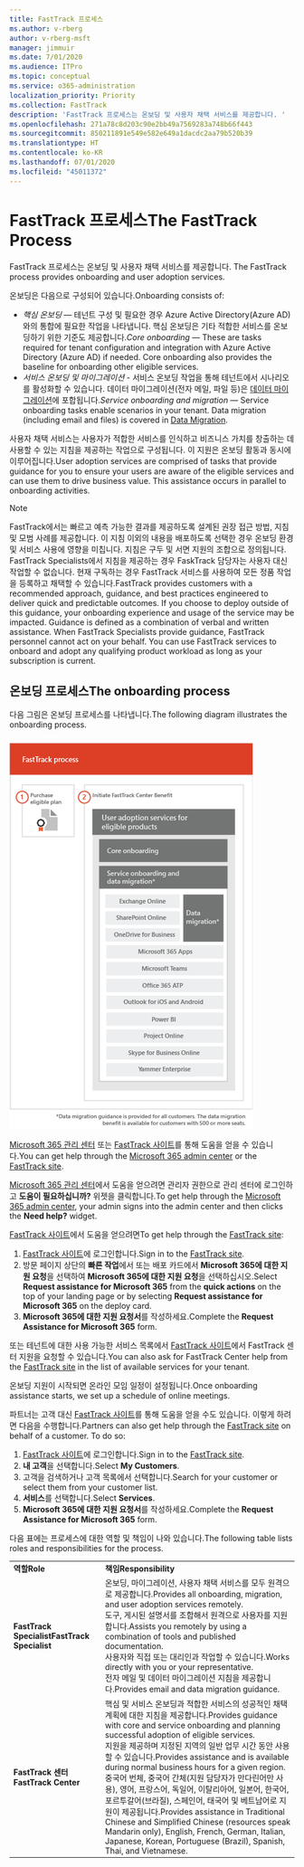 ```yaml
---
title: FastTrack 프로세스
ms.author: v-rberg
author: v-rberg-msft
manager: jimmuir
ms.date: 7/01/2020
ms.audience: ITPro
ms.topic: conceptual
ms.service: o365-administration
localization_priority: Priority
ms.collection: FastTrack
description: 'FastTrack 프로세스는 온보딩 및 사용자 채택 서비스를 제공합니다. '
ms.openlocfilehash: 271a78c8d203c90e2bb49a7569283a748b66f443
ms.sourcegitcommit: 850211891e549e582e649a1dacdc2aa79b520b39
ms.translationtype: HT
ms.contentlocale: ko-KR
ms.lasthandoff: 07/01/2020
ms.locfileid: "45011372"
---
```

# <a name="the-fasttrack-process"></a><span data-ttu-id="b9854-103">FastTrack 프로세스</span><span class="sxs-lookup"><span data-stu-id="b9854-103">The FastTrack Process</span></span>

<span data-ttu-id="b9854-104">FastTrack 프로세스는 온보딩 및 사용자 채택 서비스를 제공합니다. </span><span class="sxs-lookup"><span data-stu-id="b9854-104">The FastTrack process provides onboarding and user adoption services.</span></span> 
  
<span data-ttu-id="b9854-105">온보딩은 다음으로 구성되어 있습니다.</span><span class="sxs-lookup"><span data-stu-id="b9854-105">Onboarding consists of:</span></span>
  
- <span data-ttu-id="b9854-p101">*핵심 온보딩* — 테넌트 구성 및 필요한 경우 Azure Active Directory(Azure AD)와의 통합에 필요한 작업을 나타냅니다. 핵심 온보딩은 기타 적합한 서비스를 온보딩하기 위한 기준도 제공합니다.</span><span class="sxs-lookup"><span data-stu-id="b9854-p101">*Core onboarding* — These are tasks required for tenant configuration and integration with Azure Active Directory (Azure AD) if needed. Core onboarding also provides the baseline for onboarding other eligible services.</span></span> 
- <span data-ttu-id="b9854-p102">*서비스 온보딩 및 마이그레이션* - 서비스 온보딩 작업을 통해 테넌트에서 시나리오를 활성화할 수 있습니다. 데이터 마이그레이션(전자 메일, 파일 등)은 [데이터 마이그레이션](O365-data-migration.md)에 포합됩니다.</span><span class="sxs-lookup"><span data-stu-id="b9854-p102">*Service onboarding and migration* — Service onboarding tasks enable scenarios in your tenant. Data migration (including email and files) is covered in [Data Migration](O365-data-migration.md).</span></span> 
    
<span data-ttu-id="b9854-p103">사용자 채택 서비스는 사용자가 적합한 서비스를 인식하고 비즈니스 가치를 창출하는 데 사용할 수 있는 지침을 제공하는 작업으로 구성됩니다. 이 지원은 온보딩 활동과 동시에 이루어집니다.</span><span class="sxs-lookup"><span data-stu-id="b9854-p103">User adoption services are comprised of tasks that provide guidance for you to ensure your users are aware of the eligible services and can use them to drive business value. This assistance occurs in parallel to onboarding activities.</span></span>
  
> [!NOTE]
> <span data-ttu-id="b9854-p104">FastTrack에서는 빠르고 예측 가능한 결과를 제공하도록 설계된 권장 접근 방법, 지침 및 모범 사례를 제공합니다. 이 지침 이외의 내용을 배포하도록 선택한 경우 온보딩 환경 및 서비스 사용에 영향을 미칩니다. 지침은 구두 및 서면 지원의 조합으로 정의됩니다. FastTrack Specialists에서 지침을 제공하는 경우 FaskTrack 담당자는 사용자 대신 작업할 수 없습니다. 현재 구독하는 경우 FastTrack 서비스를 사용하여 모든 정품 작업을 등록하고 채택할 수 있습니다.</span><span class="sxs-lookup"><span data-stu-id="b9854-p104">FastTrack provides customers with a recommended approach, guidance, and best practices engineered to deliver quick and predictable outcomes. If you choose to deploy outside of this guidance, your onboarding experience and usage of the service may be impacted. Guidance is defined as a combination of verbal and written assistance. When FastTrack Specialists provide guidance, FastTrack personnel cannot act on your behalf. You can use FastTrack services to onboard and adopt any qualifying product workload as long as your subscription is current.</span></span> 
  
## <a name="the-onboarding-process"></a><span data-ttu-id="b9854-117">온보딩 프로세스</span><span class="sxs-lookup"><span data-stu-id="b9854-117">The onboarding process</span></span>

<span data-ttu-id="b9854-118">다음 그림은 온보딩 프로세스를 나타냅니다.</span><span class="sxs-lookup"><span data-stu-id="b9854-118">The following diagram illustrates the onboarding process.</span></span>
  
![온보딩 혜택 사용 일정](media/o365-onboarding-timeline-m365-apps.png)
  
<span data-ttu-id="b9854-120">[Microsoft 365 관리 센터](https://go.microsoft.com/fwlink/?linkid=2032704) 또는 [FastTrack 사이트](https://go.microsoft.com/fwlink/?linkid=780698)를 통해 도움을 얻을 수 있습니다.</span><span class="sxs-lookup"><span data-stu-id="b9854-120">You can get help through the [Microsoft 365 admin center](https://go.microsoft.com/fwlink/?linkid=2032704) or the [FastTrack site](https://go.microsoft.com/fwlink/?linkid=780698).</span></span> 

<span data-ttu-id="b9854-121">[Microsoft 365 관리 센터](https://go.microsoft.com/fwlink/?linkid=2032704)에서 도움을 얻으려면 관리자 권한으로 관리 센터에 로그인하고 **도움이 필요하십니까?** 위젯을 클릭합니다.</span><span class="sxs-lookup"><span data-stu-id="b9854-121">To get help through the [Microsoft 365 admin center](https://go.microsoft.com/fwlink/?linkid=2032704), your admin signs into the admin center and then clicks the **Need help?** widget.</span></span> 

<span data-ttu-id="b9854-122">[FastTrack 사이트](https://go.microsoft.com/fwlink/?linkid=780698)에서 도움을 얻으려면</span><span class="sxs-lookup"><span data-stu-id="b9854-122">To get help through the [FastTrack site](https://go.microsoft.com/fwlink/?linkid=780698):</span></span> 
1.    <span data-ttu-id="b9854-123">[FastTrack 사이트](https://go.microsoft.com/fwlink/?linkid=780698)에 로그인합니다.</span><span class="sxs-lookup"><span data-stu-id="b9854-123">Sign in to the [FastTrack site](https://go.microsoft.com/fwlink/?linkid=780698).</span></span> 
2.    <span data-ttu-id="b9854-124">방문 페이지 상단의 **빠른 작업**에서 또는 배포 카드에서 **Microsoft 365에 대한 지원 요청**을 선택하여 **Microsoft 365에 대한 지원 요청**을 선택하십시오.</span><span class="sxs-lookup"><span data-stu-id="b9854-124">Select **Request assistance for Microsoft 365** from the **quick actions** on the top of your landing page or by selecting **Request assistance for Microsoft 365** on the deploy card.</span></span>
3.    <span data-ttu-id="b9854-125">**Microsoft 365에 대한 지원 요청서**를 작성하세요.</span><span class="sxs-lookup"><span data-stu-id="b9854-125">Complete the **Request Assistance for Microsoft 365** form.</span></span> 
  
 <span data-ttu-id="b9854-126">또는 테넌트에 대한 사용 가능한 서비스 목록에서 [FastTrack 사이트](https://go.microsoft.com/fwlink/?linkid=780698)에서 FastTrack 센터 지원을 요청할 수 있습니다.</span><span class="sxs-lookup"><span data-stu-id="b9854-126">You can also ask for FastTrack Center help from the [FastTrack site](https://go.microsoft.com/fwlink/?linkid=780698) in the list of available services for your tenant.</span></span> 
    
 <span data-ttu-id="b9854-127">온보딩 지원이 시작되면 온라인 모임 일정이 설정됩니다.</span><span class="sxs-lookup"><span data-stu-id="b9854-127">Once onboarding assistance starts, we set up a schedule of online meetings.</span></span>
    
<span data-ttu-id="b9854-p105">파트너는 고객 대신 [FastTrack 사이트](https://go.microsoft.com/fwlink/?linkid=780698)를 통해 도움을 얻을 수도 있습니다. 이렇게 하려면 다음을 수행합니다.</span><span class="sxs-lookup"><span data-stu-id="b9854-p105">Partners can also get help through the [FastTrack site](https://go.microsoft.com/fwlink/?linkid=780698) on behalf of a customer. To do so:</span></span>
1.    <span data-ttu-id="b9854-130">[FastTrack 사이트](https://go.microsoft.com/fwlink/?linkid=780698)에 로그인합니다.</span><span class="sxs-lookup"><span data-stu-id="b9854-130">Sign in to the [FastTrack site](https://go.microsoft.com/fwlink/?linkid=780698).</span></span> 
2.    <span data-ttu-id="b9854-131">**내 고객**을 선택합니다.</span><span class="sxs-lookup"><span data-stu-id="b9854-131">Select **My Customers**.</span></span>
3.    <span data-ttu-id="b9854-132">고객을 검색하거나 고객 목록에서 선택합니다.</span><span class="sxs-lookup"><span data-stu-id="b9854-132">Search for your customer or select them from your customer list.</span></span>
4.    <span data-ttu-id="b9854-133">**서비스**를 선택합니다.</span><span class="sxs-lookup"><span data-stu-id="b9854-133">Select **Services**.</span></span>
5.    <span data-ttu-id="b9854-134">**Microsoft 365에 대한 지원 요청서**를 작성하세요.</span><span class="sxs-lookup"><span data-stu-id="b9854-134">Complete the **Request Assistance for Microsoft 365** form.</span></span> 

<span data-ttu-id="b9854-135">다음 표에는 프로세스에 대한 역할 및 책임이 나와 있습니다.</span><span class="sxs-lookup"><span data-stu-id="b9854-135">The following table lists roles and responsibilities for the process.</span></span>
    
|||
|:-----|:-----|
|<span data-ttu-id="b9854-136">**역할**</span><span class="sxs-lookup"><span data-stu-id="b9854-136">**Role**</span></span> <br/> |<span data-ttu-id="b9854-137">**책임**</span><span class="sxs-lookup"><span data-stu-id="b9854-137">**Responsibility**</span></span> <br/> |
|<span data-ttu-id="b9854-138">**FastTrack Specialist**</span><span class="sxs-lookup"><span data-stu-id="b9854-138">**FastTrack Specialist**</span></span> <br/> |<span data-ttu-id="b9854-139">온보딩, 마이그레이션, 사용자 채택 서비스를 모두 원격으로 제공합니다.</span><span class="sxs-lookup"><span data-stu-id="b9854-139">Provides all onboarding, migration, and user adoption services remotely.</span></span>  <br/> <span data-ttu-id="b9854-140">도구, 게시된 설명서를 조합해서 원격으로 사용자를 지원합니다.</span><span class="sxs-lookup"><span data-stu-id="b9854-140">Assists you remotely by using a combination of tools and published documentation.</span></span> <br/> <span data-ttu-id="b9854-141">사용자와 직접 또는 대리인과 작업할 수 있습니다.</span><span class="sxs-lookup"><span data-stu-id="b9854-141">Works directly with you or your representative.</span></span> <br/> <span data-ttu-id="b9854-142">전자 메일 및 데이터 마이그레이션 지침을 제공합니다.</span><span class="sxs-lookup"><span data-stu-id="b9854-142">Provides email and data migration guidance.</span></span>|
|<span data-ttu-id="b9854-143">**FastTrack 센터**</span><span class="sxs-lookup"><span data-stu-id="b9854-143">**FastTrack Center**</span></span>  <br/> |<span data-ttu-id="b9854-144">핵심 및 서비스 온보딩과 적합한 서비스의 성공적인 채택 계획에 대한 지침을 제공합니다.</span><span class="sxs-lookup"><span data-stu-id="b9854-144">Provides guidance with core and service onboarding and planning successful adoption of eligible services.</span></span>  <br/> <span data-ttu-id="b9854-145">지원을 제공하며 지정된 지역의 일반 업무 시간 동안 사용할 수 있습니다.</span><span class="sxs-lookup"><span data-stu-id="b9854-145">Provides assistance and is available during normal business hours for a given region.</span></span> <br/> <span data-ttu-id="b9854-146">중국어 번체, 중국어 간체(지원 담당자가 만다린어만 사용), 영어, 프랑스어, 독일어, 이탈리아어, 일본어, 한국어, 포르투갈어(브라질), 스페인어, 태국어 및 베트남어로 지원이 제공됩니다.</span><span class="sxs-lookup"><span data-stu-id="b9854-146">Provides assistance in Traditional Chinese and Simplified Chinese (resources speak Mandarin only), English, French, German, Italian, Japanese, Korean, Portuguese (Brazil), Spanish, Thai, and Vietnamese.</span></span>|
